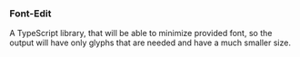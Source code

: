 ### Font-Edit

A TypeScript library, that will be able to minimize provided font, so the output will have only glyphs that are needed and have a much smaller size.
